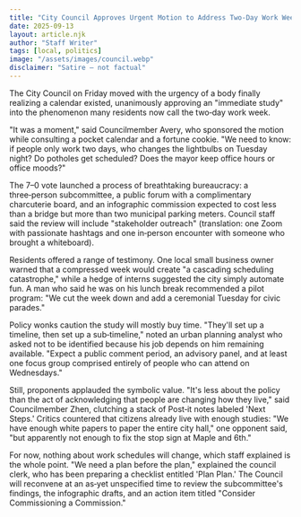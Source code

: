 ```yaml
---
title: "City Council Approves Urgent Motion to Address Two‑Day Work Week"
date: 2025-09-13
layout: article.njk
author: "Staff Writer"
tags: [local, politics]
image: "/assets/images/council.webp"
disclaimer: "Satire — not factual"
---
```


The City Council on Friday moved with the urgency of a body finally realizing a calendar existed, unanimously approving an "immediate study" into the phenomenon many residents now call the two‑day work week.

"It was a moment," said Councilmember Avery, who sponsored the motion while consulting a pocket calendar and a fortune cookie. "We need to know: if people only work two days, who changes the lightbulbs on Tuesday night? Do potholes get scheduled? Does the mayor keep office hours or office moods?"

The 7–0 vote launched a process of breathtaking bureaucracy: a three‑person subcommittee, a public forum with a complimentary charcuterie board, and an infographic commission expected to cost less than a bridge but more than two municipal parking meters. Council staff said the review will include "stakeholder outreach" (translation: one Zoom with passionate hashtags and one in‑person encounter with someone who brought a whiteboard).

Residents offered a range of testimony. One local small business owner warned that a compressed week would create "a cascading scheduling catastrophe," while a hedge of interns suggested the city simply automate fun. A man who said he was on his lunch break recommended a pilot program: "We cut the week down and add a ceremonial Tuesday for civic parades."

Policy wonks caution the study will mostly buy time. "They'll set up a timeline, then set up a sub‑timeline," noted an urban planning analyst who asked not to be identified because his job depends on him remaining available. "Expect a public comment period, an advisory panel, and at least one focus group comprised entirely of people who can attend on Wednesdays."

Still, proponents applauded the symbolic value. "It's less about the policy than the act of acknowledging that people are changing how they live," said Councilmember Zhen, clutching a stack of Post‑it notes labeled 'Next Steps.' Critics countered that citizens already live with enough studies: "We have enough white papers to paper the entire city hall," one opponent said, "but apparently not enough to fix the stop sign at Maple and 6th."

For now, nothing about work schedules will change, which staff explained is the whole point. "We need a plan before the plan," explained the council clerk, who has been preparing a checklist entitled 'Plan Plan.' The Council will reconvene at an as‑yet unspecified time to review the subcommittee's findings, the infographic drafts, and an action item titled "Consider Commissioning a Commission."